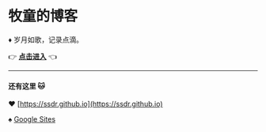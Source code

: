 # 牧童的博客
:diamonds: 岁月如歌，记录点滴。

:point_right: **[点击进入](posts)** :point_left:

---
#### 还有这里 :cat:

:hearts: [https://ssdr.github.io](https://ssdr.github.io)

:spades: [Google Sites](https://sites.google.com/view/ssdr)
